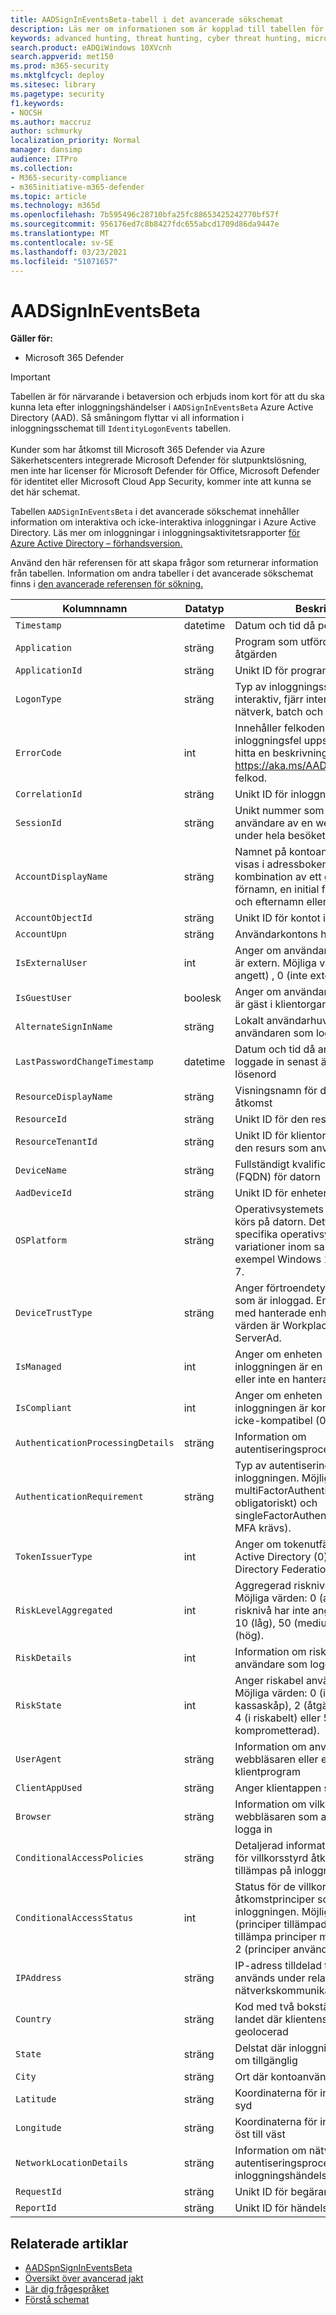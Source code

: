 ```yaml
---
title: AADSignInEventsBeta-tabell i det avancerade sökschemat
description: Läs mer om informationen som är kopplad till tabellen för azure Active Directory-inloggningshändelser i det avancerade sökschemat
keywords: advanced hunting, threat hunting, cyber threat hunting, microsoft threat protection, microsoft 365, mtp, m365, search, query, telemetry, schema reference, kusto, table, column, data type, description, file, IP address, device, machine, user, account, identity, AAD
search.product: eADQiWindows 10XVcnh
search.appverid: met150
ms.prod: m365-security
ms.mktglfcycl: deploy
ms.sitesec: library
ms.pagetype: security
f1.keywords:
- NOCSH
ms.author: maccruz
author: schmurky
localization_priority: Normal
manager: dansimp
audience: ITPro
ms.collection:
- M365-security-compliance
- m365initiative-m365-defender
ms.topic: article
ms.technology: m365d
ms.openlocfilehash: 7b595496c28710bfa25fc88653425242770bf57f
ms.sourcegitcommit: 956176ed7c8b8427fdc655abcd1709d86da9447e
ms.translationtype: MT
ms.contentlocale: sv-SE
ms.lasthandoff: 03/23/2021
ms.locfileid: "51071657"
---
```

# <a name="aadsignineventsbeta"></a>AADSignInEventsBeta

**Gäller för:**

- Microsoft 365 Defender

>[!IMPORTANT]
> Tabellen är för närvarande i betaversion och erbjuds inom kort för att du ska kunna leta efter inloggningshändelser i `AADSignInEventsBeta` Azure Active Directory (AAD). Så småningom flyttar vi all information i inloggningsschemat till `IdentityLogonEvents` tabellen.<br><br>
> Kunder som har åtkomst till Microsoft 365 Defender via Azure Säkerhetscenters integrerade Microsoft Defender för slutpunktslösning, men inte har licenser för Microsoft Defender för Office, Microsoft Defender för identitet eller Microsoft Cloud App Security, kommer inte att kunna se det här schemat. 

 

Tabellen `AADSignInEventsBeta` i det avancerade sökschemat innehåller information om interaktiva och icke-interaktiva inloggningar i Azure Active Directory. Läs mer om inloggningar i inloggningsaktivitetsrapporter [för Azure Active Directory – förhandsversion.](/azure/active-directory/reports-monitoring/concept-all-sign-ins)

Använd den här referensen för att skapa frågor som returnerar information från tabellen.
Information om andra tabeller i det avancerade sökschemat finns i [den avancerade referensen för sökning.](/windows/security/threat-protection/microsoft-defender-atp/advanced-hunting-reference)

 

 

| Kolumnnamn                 | Datatyp | Beskrivning          |
|---------------------------------|---------------|-------------------------------------------------------------------------------------------------------------------------------------------------------------------------------------|
| `Timestamp`                       | datetime      | Datum och tid då posten skapades                                                                                                                                         |
| `Application`                     | sträng        | Program som utförde den inspelade åtgärden                                                                                                                                       |
| `ApplicationId`                   | sträng        | Unikt ID för programmet                                                                                                                                               |
| `LogonType`                       | sträng        | Typ av inloggningssession, specifikt interaktiv, fjärr interaktiv (RDP), nätverk, batch och tjänst                                                                              |
| `ErrorCode`                       | int        | Innehåller felkoden om ett inloggningsfel uppstår. Gå till för att hitta en beskrivning av en specifik <https://aka.ms/AADsigninsErrorCodes> felkod.                                     |
| `CorrelationId`                   | sträng        | Unikt ID för inloggningshändelsen                                                                                                                                              |
| `SessionId`                       | sträng        | Unikt nummer som tilldelats en användare av en webbplatsserver under hela besöket eller sessionen                                                                                     |
| `AccountDisplayName`              | sträng        | Namnet på kontoanvändaren som visas i adressboken. Detta är en kombination av ett givet eller förnamn, en initial för mellannamn och efternamn eller efternamn.                             |
| `AccountObjectId`                 | sträng        | Unikt ID för kontot i Azure AD                                                                                                                                       |
| `AccountUpn`                      | sträng        | Användarkontons huvudnamn (UPN)                                                                                                                                            |
| `IsExternalUser`                  | int        | Anger om användaren som loggat in är extern. Möjliga värden: -1 (inte angett) , 0 (inte extern), 1 (extern).                                                                   |
| `IsGuestUser`                     | boolesk       | Anger om användaren som loggade in är gäst i klientorganisationen                                                                                                                  |
| `AlternateSignInName`             | sträng        | Lokalt användarhuvudnamn (UPN) för användaren som loggar in i Azure AD                                                                                                            |
| `LastPasswordChangeTimestamp`     | datetime        | Datum och tid då användaren som loggade in senast ändrade sitt lösenord                                                                                                              |
| `ResourceDisplayName`             | sträng        | Visningsnamn för den resurs som har åtkomst                                                                                                                                               |
| `ResourceId`                      | sträng        | Unikt ID för den resurs som används                                                                                                                                          |
| `ResourceTenantId`                | sträng        | Unikt ID för klientorganisationen för den resurs som används                                                                                                                            |
| `DeviceName`                      | sträng        | Fullständigt kvalificerat domännamn (FQDN) för datorn                                                                                                                                   |
| `AadDeviceId`                     | sträng   |      Unikt ID för enheten i Azure AD                                                                                                                                                                               |
| `OSPlatform`                      | sträng        | Operativsystemets plattform som körs på datorn. Detta indikerar specifika operativsystem, inklusive variationer inom samma familj, till exempel Windows 10 och Windows 7.  |
| `DeviceTrustType`                 | sträng        | Anger förtroendetypen för den enhet som är inloggad. Endast för scenarier med hanterade enheter. Möjliga värden är Workplace, AzureAd och ServerAd.                                     |
| `IsManaged`                       | int       | Anger om enheten som initierade inloggningen är en hanterad enhet (1) eller inte en hanterad enhet (0)                                                                         |
| `IsCompliant`                     | int       | Anger om enheten som initierade inloggningen är kompatibel (1) eller icke-kompatibel (0)                                                                                       |
| `AuthenticationProcessingDetails` | sträng        | Information om autentiseringsprocessorn                                                                                                                                          |
| `AuthenticationRequirement`       | sträng        | Typ av autentisering som krävs för inloggningen. Möjliga värden: multiFactorAuthentication (MFA var obligatoriskt) och singleFactorAuthentication (ingen MFA krävs).                |
| `TokenIssuerType`                 | int        | Anger om tokenutfärdaren är Azure Active Directory (0) eller Active Directory Federation Services (1)                                                                             |
| `RiskLevelAggregated`                       | int        | Aggregerad risknivå vid inloggning. Möjliga värden: 0 (aggregerad risknivå har inte angetts), 1 (ingen), 10 (låg), 50 (medium) eller 100 (hög).                               |
| `RiskDetails`                      | int        | Information om riskabel status för den användare som loggat in                                                                                                                            |
| `RiskState`                       | int        | Anger riskabel användartillstånd. Möjliga värden: 0 (inget), 1 (bekräftat kassaskåp), 2 (åtgärdat), 3 (avvisat), 4 (i riskabelt) eller 5 (bekräftad komprometterad).                                |
| `UserAgent`                       | sträng        | Information om användaragenter från webbläsaren eller ett annat klientprogram                                                                                                             |
| `ClientAppUsed`                   | sträng        | Anger klientappen som används                                                                                                                                                       |
| `Browser`                         | sträng        | Information om vilken version av webbläsaren som användes för att logga in                                                                                                                            |
| `ConditionalAccessPolicies`       | sträng        | Detaljerad information om principer för villkorsstyrd åtkomst som tillämpas på inloggningshändelsen                                                                                                             |
| `ConditionalAccessStatus`         | int        | Status för de villkorsstyrda åtkomstprinciper som tillämpas på inloggningen. Möjliga värden är 0 (principer tillämpade), 1 (försök att tillämpa principer misslyckades) eller 2 (principer används inte).      |
| `IPAddress`                       | sträng        | IP-adress tilldelad till slutpunkten och används under relaterad nätverkskommunikation                                                                                                  |
| `Country`                     | sträng        | Kod med två bokstäver som anger landet där klientens IP-adress är geolocerad                                                                                                    |
| `State`                           | sträng        | Delstat där inloggningen inträffade, om tillgänglig                                                                                                                                      |
| `City`                            | sträng        | Ort där kontoanvändaren finns                                                                                                                                              |
| `Latitude`                        | sträng        | Koordinaterna för inloggning i nord till syd                                                                                                                              |
| `Longitude`                       | sträng        | Koordinaterna för inloggningsplatsen öst till väst                                                                                                                                |
| `NetworkLocationDetails`          | sträng        | Information om nätverksplats för autentiseringsprocessorn för inloggningshändelsen                                                                                                       |
| `RequestId`                       | sträng        |  Unikt ID för begäran                                                                                                                                                   |
|`ReportId` | sträng | Unikt ID för händelsen |

 

 

## <a name="related-articles"></a>Relaterade artiklar

-   [AADSpnSignInEventsBeta](./advanced-hunting-aadspnsignineventsbeta-table.md)
-   [Översikt över avancerad jakt](/windows/security/threat-protection/microsoft-defender-atp/advanced-hunting-overview)
-   [Lär dig frågespråket](/windows/security/threat-protection/microsoft-defender-atp/advanced-hunting-query-language)
-   [Förstå schemat](/windows/security/threat-protection/microsoft-defender-atp/advanced-hunting-schema-reference)

 